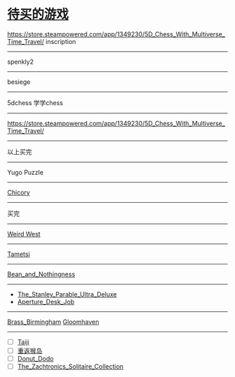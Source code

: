 # [待买的游戏](https://github.com/zerone0x/tmpbackup/issues/3)

https://store.steampowered.com/app/1349230/5D_Chess_With_Multiverse_Time_Travel/
inscription


---

spenkly2

---

besiege

---

5dchess 学学chess

---

https://store.steampowered.com/app/1349230/5D_Chess_With_Multiverse_Time_Travel/

---

以上买完

---

Yugo Puzzle

---

[Chicory](https://store.steampowered.com/app/1123450/Chicory_A_Colorful_Tale/)

---

买完

---

[Weird West](https://store.steampowered.com/app/1097350/Weird_West/)

---

[Tametsi](https://store.steampowered.com/app/709920/Tametsi/)

---

[Bean_and_Nothingness](https://store.steampowered.com/app/1706090/Bean_and_Nothingness/)

---

- [The_Stanley_Parable_Ultra_Deluxe](https://store.steampowered.com/app/1703340/The_Stanley_Parable_Ultra_Deluxe/)
- [Aperture_Desk_Job](https://store.steampowered.com/app/1902490/Aperture_Desk_Job/)

---

[Brass_Birmingham](https://store.steampowered.com/app/1287920/Brass_Birmingham/)
[Gloomhaven](https://store.steampowered.com/app/780290/Gloomhaven/)

---

- [ ] [Taiji](https://store.steampowered.com/app/1141580/Taiji/)
- [ ] [重返猴岛](https://store.steampowered.com/app/2060130/_/)
- [ ] [Donut_Dodo](https://store.steampowered.com/app/1779560/Donut_Dodo/)
- [ ] [The_Zachtronics_Solitaire_Collection](https://store.steampowered.com/app/1988540/The_Zachtronics_Solitaire_Collection/)